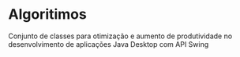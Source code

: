 # Algoritimos
Conjunto de classes para otimização e aumento de produtividade no desenvolvimento de aplicações Java Desktop com API Swing
